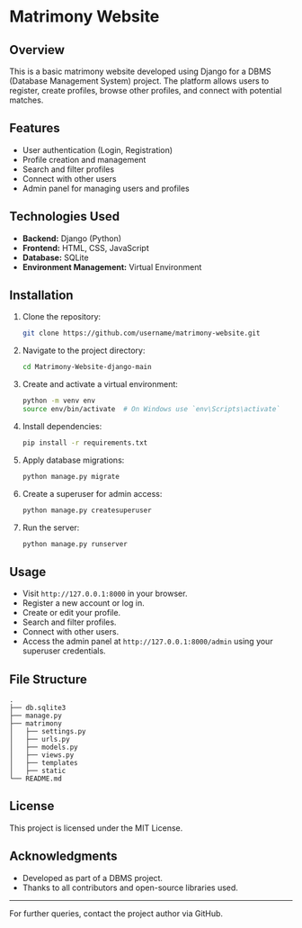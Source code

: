 # Matrimony Website

## Overview
This is a basic matrimony website developed using Django for a DBMS (Database Management System) project. The platform allows users to register, create profiles, browse other profiles, and connect with potential matches.

## Features
- User authentication (Login, Registration)
- Profile creation and management
- Search and filter profiles
- Connect with other users
- Admin panel for managing users and profiles

## Technologies Used
- **Backend:** Django (Python)
- **Frontend:** HTML, CSS, JavaScript
- **Database:** SQLite
- **Environment Management:** Virtual Environment

## Installation
1. Clone the repository:
    ```bash
    git clone https://github.com/username/matrimony-website.git
    ```
2. Navigate to the project directory:
    ```bash
    cd Matrimony-Website-django-main
    ```
3. Create and activate a virtual environment:
    ```bash
    python -m venv env
    source env/bin/activate  # On Windows use `env\Scripts\activate`
    ```
4. Install dependencies:
    ```bash
    pip install -r requirements.txt
    ```
5. Apply database migrations:
    ```bash
    python manage.py migrate
    ```
6. Create a superuser for admin access:
    ```bash
    python manage.py createsuperuser
    ```
7. Run the server:
    ```bash
    python manage.py runserver
    ```

## Usage
- Visit `http://127.0.0.1:8000` in your browser.
- Register a new account or log in.
- Create or edit your profile.
- Search and filter profiles.
- Connect with other users.
- Access the admin panel at `http://127.0.0.1:8000/admin` using your superuser credentials.

## File Structure
```
.
├── db.sqlite3
├── manage.py
├── matrimony
│   ├── settings.py
│   ├── urls.py
│   ├── models.py
│   ├── views.py
│   ├── templates
│   ├── static
└── README.md
```

## License
This project is licensed under the MIT License.

## Acknowledgments
- Developed as part of a DBMS project.
- Thanks to all contributors and open-source libraries used.

---
For further queries, contact the project author via GitHub.

